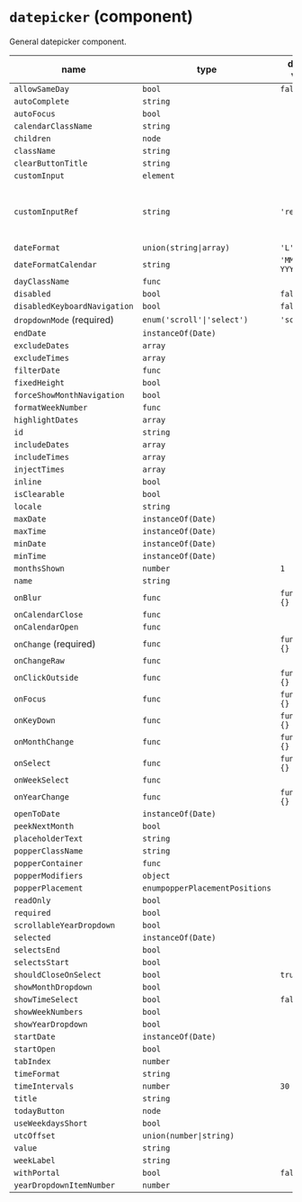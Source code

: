 # `datepicker` (component)

General datepicker component.

| name                         | type                           | default value   | description                                |
| ---------------------------- | ------------------------------ | --------------- | ------------------------------------------ |
| `allowSameDay`               | `bool`                         | `false`         |                                            |
| `autoComplete`               | `string`                       |                 |                                            |
| `autoFocus`                  | `bool`                         |                 |                                            |
| `calendarClassName`          | `string`                       |                 |                                            |
| `children`                   | `node`                         |                 |                                            |
| `className`                  | `string`                       |                 |                                            |
| `clearButtonTitle`           | `string`                       |                 |                                            |
| `customInput`                | `element`                      |                 |                                            |
| `customInputRef`             | `string`                       | `'ref'`         | The property used to pass the ref callback |
| `dateFormat`                 | `union(string\|array)`         | `'L'`           |                                            |
| `dateFormatCalendar`         | `string`                       | `'MMMM YYYY'`   |                                            |
| `dayClassName`               | `func`                         |                 |                                            |
| `disabled`                   | `bool`                         | `false`         |                                            |
| `disabledKeyboardNavigation` | `bool`                         | `false`         |                                            |
| `dropdownMode` (required)    | `enum('scroll'\|'select')`     | `'scroll'`      |                                            |
| `endDate`                    | `instanceOf(Date)`             |                 |                                            |
| `excludeDates`               | `array`                        |                 |                                            |
| `excludeTimes`               | `array`                        |                 |                                            |
| `filterDate`                 | `func`                         |                 |                                            |
| `fixedHeight`                | `bool`                         |                 |                                            |
| `forceShowMonthNavigation`   | `bool`                         |                 |                                            |
| `formatWeekNumber`           | `func`                         |                 |                                            |
| `highlightDates`             | `array`                        |                 |                                            |
| `id`                         | `string`                       |                 |                                            |
| `includeDates`               | `array`                        |                 |                                            |
| `includeTimes`               | `array`                        |                 |                                            |
| `injectTimes`                | `array`                        |                 |                                            |
| `inline`                     | `bool`                         |                 |                                            |
| `isClearable`                | `bool`                         |                 |                                            |
| `locale`                     | `string`                       |                 |                                            |
| `maxDate`                    | `instanceOf(Date)`             |                 |                                            |
| `maxTime`                    | `instanceOf(Date)`             |                 |                                            |
| `minDate`                    | `instanceOf(Date)`             |                 |                                            |
| `minTime`                    | `instanceOf(Date)`             |                 |                                            |
| `monthsShown`                | `number`                       | `1`             |                                            |
| `name`                       | `string`                       |                 |                                            |
| `onBlur`                     | `func`                         | `function() {}` |                                            |
| `onCalendarClose`            | `func`                         |                 |                                            |
| `onCalendarOpen`             | `func`                         |                 |                                            |
| `onChange` (required)        | `func`                         | `function() {}` |                                            |
| `onChangeRaw`                | `func`                         |                 |                                            |
| `onClickOutside`             | `func`                         | `function() {}` |                                            |
| `onFocus`                    | `func`                         | `function() {}` |                                            |
| `onKeyDown`                  | `func`                         | `function() {}` |                                            |
| `onMonthChange`              | `func`                         | `function() {}` |                                            |
| `onSelect`                   | `func`                         | `function() {}` |                                            |
| `onWeekSelect`               | `func`                         |                 |                                            |
| `onYearChange`               | `func`                         | `function() {}` |                                            |
| `openToDate`                 | `instanceOf(Date)`             |                 |                                            |
| `peekNextMonth`              | `bool`                         |                 |                                            |
| `placeholderText`            | `string`                       |                 |                                            |
| `popperClassName`            | `string`                       |                 |                                            |
| `popperContainer`            | `func`                         |                 |                                            |
| `popperModifiers`            | `object`                       |                 |                                            |
| `popperPlacement`            | `enumpopperPlacementPositions` |                 |                                            |
| `readOnly`                   | `bool`                         |                 |                                            |
| `required`                   | `bool`                         |                 |                                            |
| `scrollableYearDropdown`     | `bool`                         |                 |                                            |
| `selected`                   | `instanceOf(Date)`             |                 |                                            |
| `selectsEnd`                 | `bool`                         |                 |                                            |
| `selectsStart`               | `bool`                         |                 |                                            |
| `shouldCloseOnSelect`        | `bool`                         | `true`          |                                            |
| `showMonthDropdown`          | `bool`                         |                 |                                            |
| `showTimeSelect`             | `bool`                         | `false`         |                                            |
| `showWeekNumbers`            | `bool`                         |                 |                                            |
| `showYearDropdown`           | `bool`                         |                 |                                            |
| `startDate`                  | `instanceOf(Date)`             |                 |                                            |
| `startOpen`                  | `bool`                         |                 |                                            |
| `tabIndex`                   | `number`                       |                 |                                            |
| `timeFormat`                 | `string`                       |                 |                                            |
| `timeIntervals`              | `number`                       | `30`            |                                            |
| `title`                      | `string`                       |                 |                                            |
| `todayButton`                | `node`                         |                 |                                            |
| `useWeekdaysShort`           | `bool`                         |                 |                                            |
| `utcOffset`                  | `union(number\|string)`        |                 |                                            |
| `value`                      | `string`                       |                 |                                            |
| `weekLabel`                  | `string`                       |                 |                                            |
| `withPortal`                 | `bool`                         | `false`         |                                            |
| `yearDropdownItemNumber`     | `number`                       |                 |                                            |
